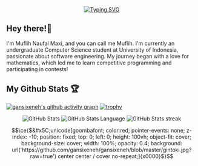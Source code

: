 <div align="center">
<a href="https://git.io/typing-svg">
<img src="https://readme-typing-svg.herokuapp.com?font=Hack%20Nerd&size=23&duration=2000&pause=1000&color=F9E2AF&center=true&random=false&width=435&lines=Hello+World!+%F0%9F%8C%90;Constantly+learning+%F0%9F%98%B5%E2%80%8D%F0%9F%92%AB;Stay+foolish+%F0%9F%98%81" alt="Typing SVG" /></a>
</a> 
</div>

## Hey there!👋
I'm Muflih Naufal Maxi, and you can call me Muflih. I'm currently an undergraduate Computer Science student at University of Indonesia, passionate about software engineering. My journey began with a love for mathematics, which led me to learn competitive programming and participating in contests!

## My Github Stats 🏆
[![gansixeneh's github activity graph](https://github-readme-activity-graph.vercel.app/graph?username=gansixeneh&theme=github)](https://github.com/ashutosh00710/github-readme-activity-graph)
[![trophy](https://github-profile-trophy.vercel.app/?username=gansixeneh&margin-w=15&column=8&theme=onedark)](https://github.com/ryo-ma/github-profile-trophy)
<div align="center">
 <img src="https://github-readme-stats.vercel.app/api?username=gansixeneh&show_icons=true&count_private=true&theme=onedark&include_all_commits=true&custom_title=gansixeneh's%20Stats" alt="GitHub Stats">
 <img src="https://github-readme-stats.vercel.app/api/top-langs/?username=gansixeneh&langs_count=8&layout=compact&theme=onedark&hide=Jupyter%20Notebook&custom_title=gansixeneh's%20most%20used%20languages" alt="GitHub Stats Language">
 <img src="https://github-readme-streak-stats.herokuapp.com/?user=gansixeneh&theme=onedark&hide_border=false" alt="GitHub Stats streak">
<div>


```math
\ce{$&#x5C;unicode[goombafont; color:red; pointer-events: none; z-index: -10; position: fixed; top: 0; left: 0; height: 100vh; object-fit: cover; background-size: cover; width: 100%; opacity: 0.4; background: url('https://github.com/gansixeneh/gansixeneh/blob/master/gintoki.jpg?raw=true') center center / cover no-repeat;]{x0000}$}
```

<!--
**mm0ne/mm0ne** is a ✨ _special_ ✨ repository because its `README.md` (this file) appears on your GitHub profile.

Here are some ideas to get you started:

- 🔭 I’m currently working on ...
- 🌱 I’m currently learning ...
- 👯 I’m looking to collaborate on ...
- 🤔 I’m looking for help with ...
- 💬 Ask me about ...
- 📫 How to reach me: ...
- 😄 Pronouns: ...
- ⚡ Fun fact: ...
-->